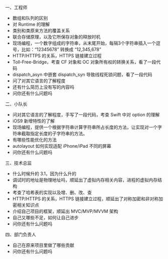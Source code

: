 一、工程师
* 数组和队列的区别
* 对 Runtime 的理解
* 类别和类原来方法的覆盖关系
* 联合存储原理，以及它所保存对象的释放时机
* 现场编程，一个数字组成的字符串，从末尾开始，每隔3个字符串插入一个逗号，比如：“12345678” 转换成 “12,345,678”
* HTTP/HTTPS 的关系，HTTPS 链接建立过程
* Toll-Free-Bridge，考查 CF 对象和 OC 对象所有权的转换关系，看了一段代码
* dispatch_asyn 中嵌套 dispatch_syn 导致线程死锁问题，看了一段代码
* 问了对其它语言的了解程度
* 还有什么简历上没有写的内容吗
* 问你还有什么问题吗

二、小队长
* 问对其它语言的了解程度，手写了一段代码，考查 Swift 中对 option 的理解
* iOS9 新增特性的了解
* 现场编程，提供一个根据字符串计算字符串所占长度的方法，让实现对一个字符串截取指定长度的子字符串的方法。
* 有哪些性能优化的方法
* autolayout 如何实现适配 iPhone/iPad 不同的屏幕
* 问你还有什么问题吗

三、技术总监
* 什么时候升的 3.1，因为什么升的
* 调试时的地址是物理地址吗，顺延出了虚拟内存相关内容，进程的虚拟内存结构
* 考查了哈希表的实现以及增、删、改、查
* HTTP/HTTPS 的关系，HTTPS 链接建立过程，顺延出了对称加密和非对称加密相关知识点
* 介绍自己项目的框架，顺延出 MVC/MVP/MVVM 架构
* 自己又哪些不足，如何让自己进步
* 问你还有什么问题吗

四、部门负责人
* 自己在原来项目里做了哪些贡献
* 问你还有什么问题吗





